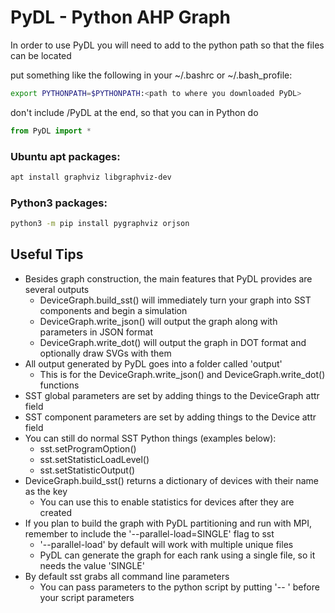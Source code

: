 # PyDL - Python AHP Graph
In order to use PyDL you will need to add to the python path so
that the files can be located

put something like the following in your ~/.bashrc or ~/.bash_profile:
```Bash
export PYTHONPATH=$PYTHONPATH:<path to where you downloaded PyDL>
```
don't include /PyDL at the end, so that you can in Python do
```Python
from PyDL import *
```
### Ubuntu apt packages:
```Bash
apt install graphviz libgraphviz-dev
```
### Python3 packages:
```Bash
python3 -m pip install pygraphviz orjson
```

## Useful Tips
- Besides graph construction, the main features that PyDL provides are several outputs
  - DeviceGraph.build_sst() will immediately turn your graph into SST components and begin a simulation
  - DeviceGraph.write_json() will output the graph along with parameters in JSON format
  - DeviceGraph.write_dot() will output the graph in DOT format and optionally draw SVGs with them
- All output generated by PyDL goes into a folder called 'output'
  - This is for the DeviceGraph.write_json() and DeviceGraph.write_dot() functions
- SST global parameters are set by adding things to the DeviceGraph attr field
- SST component parameters are set by adding things to the Device attr field
- You can still do normal SST Python things (examples below):
  - sst.setProgramOption()
  - sst.setStatisticLoadLevel()
  - sst.setStatisticOutput()
- DeviceGraph.build_sst() returns a dictionary of devices with their name as the key
  - You can use this to enable statistics for devices after they are created
- If you plan to build the graph with PyDL partitioning and run with MPI, remember to include the '--parallel-load=SINGLE' flag to sst
  - '--parallel-load' by default will work with multiple unique files
  - PyDL can generate the graph for each rank using a single file, so it needs the value 'SINGLE'
- By default sst grabs all command line parameters
  - You can pass parameters to the python script by putting '-- ' before your script parameters
